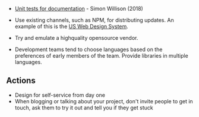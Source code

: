 <!-- TITLE: Documentation -->
<!-- SUBTITLE: A quick summary of Documentation -->

* [Unit tests for documentation](https://simonwillison.net/2018/Jul/28/documentation-unit-tests/) - Simon Willison (2018)

* Use existing channels, such as NPM, for distributing updates. An example of this is the [US Web Design System](https://www.npmjs.com/package/uswds). 
* Try and emulate a highquality opensource vendor.
* Development teams tend to choose languages based on the preferences of early members of the team. Provide libraries in multiple languages.


## Actions

* Design for self-service from day one
* When blogging or talking about your project, don't invite people to get in touch, ask them to try it out and tell you if they get stuck